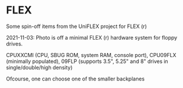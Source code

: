 # FLEX
Some spin-off items from the UniFLEX project for FLEX (r)


2021-11-03: Photo is off a minimal FLEX (r) hardware system for floppy
drives.

CPUXXCMI  (CPU, SBUG ROM, system RAM, console port), CPU09FLX (minimally 
populated), 09FLP (supports 3.5", 5.25" and 8" drives in single/double/high
density)

Ofcourse, one can choose one of the smaller backplanes
